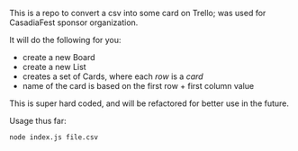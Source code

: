 This is a repo to convert a csv into some card on Trello; was used for CasadiaFest sponsor organization.

It will do the following for you:
- create a new Board
- create a new List
- creates a set of Cards, where each *row* is a *card*
- name of the card is based on the first row + first column value

This is super hard coded, and will be refactored for better use in the future.

Usage thus far:

```
node index.js file.csv
```
